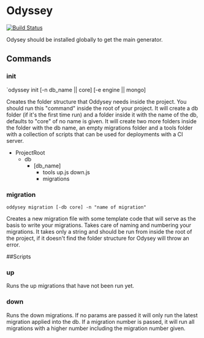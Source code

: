 Odyssey
=======

[![Build Status](https://travis-ci.org/hgarcia/odyssey.png?branch=master)](https://travis-ci.org/hgarcia/odyssey)

Odysey should be installed globally to get the main generator.


## Commands

### init

  `odyssey init [-n db_name || core] [-e engine || mongo]

  Creates the folder structure that Oddysey needs inside the project.
  You should run this "command" inside the root of your project.
  It will create a db folder (if it's the first time run) and a folder inside it with the name of the db, defaults to "core" of no name is given.
  It will create two more folders inside the folder with the db name, an empty migrations folder and a tools folder with a collection of scripts that can be used for deployments with a CI server.

  - ProjectRoot
    - db
      - [db_name]
        - tools
          up.js
          down.js
        - migrations


### migration

  `oddysey migration [-db core] -n "name of migration"`

  Creates a new migration file with some template code that will serve as the basis to write your migrations.
  Takes care of naming and numbering your migrations.
  It takes only a string and should be run from inside the root of the project, if it doesn't find the folder structure for Odysey will throw an error.

##Scripts

### up

  Runs the up migrations that have not been run yet.

### down

  Runs the down migrations. If no params are passed it will only run the latest migration applied into the db. If a migration number is passed, it will run all migrations with a higher number including the migration number given.
